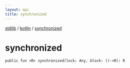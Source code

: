 ```yaml
---
layout: api
title: synchronized
---
```

[stdlib](../index.html) / [kotlin](index.html) / [synchronized](synchronized.html)

# synchronized

```
public fun <R> synchronized(lock: Any, block: ()->R): R
```
